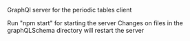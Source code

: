 GraphQl server for the periodic tables client

Run "npm start" for starting the server
Changes on files in the graphQLSchema directory will restart the server

